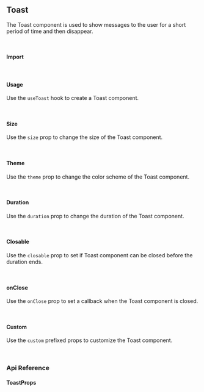 ## Toast

The Toast component is used to show messages to the user for a short period of time and then disappear.

<div>
<LeSourceButton url="https://github.com/hiimlex/leux/tree/main/src/components/TextArea"></LeSourceButton>
</div>

<br />

#### Import

<div>
<ToastImportPreview>
</ToastImportPreview>
</div>

<br />

#### Usage

Use the `useToast` hook to create a Toast component.

<div>
<div>

<br />

#### Size

Use the `size` prop to change the size of the Toast component.

<div>
<ToastSizePreview>
</ToastSizePreview>
</div>

<br />

#### Theme

Use the `theme` prop to change the color scheme of the Toast component.

<div>
<ToastThemePreview>
</ToastThemePreview>
</div>

<br />

#### Duration

Use the `duration` prop to change the duration of the Toast component.

<div>
<ToastDurationPreview>
</ToastDurationPreview>
</div>

<br />

#### Closable

Use the `closable` prop to set if Toast component can be closed before the duration ends.

<div>
<ToastClosablePreview>
</ToastClosablePreview>
</div>

<br />

#### onClose

Use the `onClose` prop to set a callback when the Toast component is closed.

<div>
<ToastActionPreview>
</ToastActionPreview>
</div>

<br />

#### Custom

Use the `custom` prefixed props to customize the Toast component.

<div>
<ToastCustomPreview>
</ToastCustomPreview>
</div>

<br />

### Api Reference

#### ToastProps

<div>
<ToastApiTable>
</ToastApiTAble>
</div>

<br />
